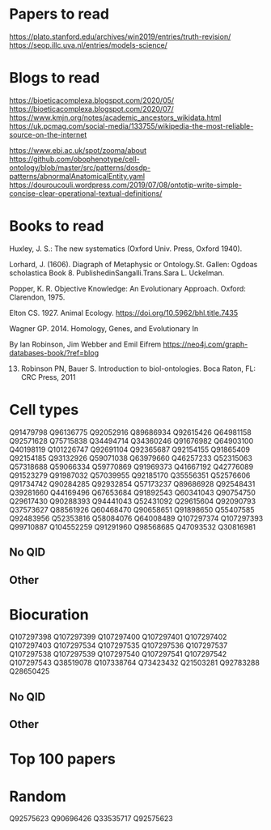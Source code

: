 # Papers to read
https://plato.stanford.edu/archives/win2019/entries/truth-revision/
https://seop.illc.uva.nl/entries/models-science/


# Blogs to read
https://bioeticacomplexa.blogspot.com/2020/05/
https://bioeticacomplexa.blogspot.com/2020/07/
https://www.kmjn.org/notes/academic_ancestors_wikidata.html
https://uk.pcmag.com/social-media/133755/wikipedia-the-most-reliable-source-on-the-internet

https://www.ebi.ac.uk/spot/zooma/about
https://github.com/obophenotype/cell-ontology/blob/master/src/patterns/dosdp-patterns/abnormalAnatomicalEntity.yaml
https://douroucouli.wordpress.com/2019/07/08/ontotip-write-simple-concise-clear-operational-textual-definitions/
# Books to read
Huxley, J. S.: The new systematics (Oxford Univ. Press, Oxford 1940).

Lorhard, J. (1606). Diagraph of Metaphysic or Ontology.St. Gallen: Ogdoas scholastica Book 8. PublishedinSangalli.Trans.Sara L. Uckelman.

Popper, K. R. Objective Knowledge: An Evolutionary Approach. Oxford: Clarendon, 1975.

Elton CS. 1927. Animal Ecology. https://doi.org/10.5962/bhl.title.7435 

Wagner GP. 2014. Homology, Genes, and Evolutionary In

By Ian Robinson, Jim Webber and Emil Eifrem
https://neo4j.com/graph-databases-book/?ref=blog

13.  Robinson  PN,  Bauer  S.  Introduction  to  biol-ontologies.  Boca  Raton,  FL:    CRC  Press, 2011
# Cell types
Q91479798
Q96136775
Q92052916
Q89686934
Q92615426
Q64981158
Q92571628
Q75715838
Q34494714
Q34360246
Q91676982
Q64903100
Q40198119
Q101226747
Q92691104
Q92365687
Q92154155
Q91865409
Q92154185
Q93132926
Q59071038
Q63979660
Q46257233
Q52315063
Q57318688
Q59066334
Q59770869
Q91969373
Q41667192
Q42776089
Q91523279
Q91987032
Q57039955
Q92185170
Q35556351
Q52576606
Q91734742
Q90284285
Q92932854
Q57173237
Q89686928
Q92548431
Q39281660
Q44169496
Q67653684
Q91892543
Q60341043
Q90754750
Q29617430
Q90288393
Q94441043
Q52431092
Q29615604
Q92090793
Q37573627
Q88561926
Q60468470
Q90658651
Q91898650
Q55407585
Q92483956
Q52353816
Q58084076
Q64008489
Q107297374
Q107297393
Q99710887
Q104552259
Q91291960
Q98568685
Q47093532
Q30816981

## No QID

## Other

# Biocuration
Q107297398
Q107297399
Q107297400
Q107297401
Q107297402
Q107297403
Q107297534
Q107297535
Q107297536
Q107297537
Q107297538
Q107297539
Q107297540
Q107297541
Q107297542
Q107297543
Q38519078
Q107338764
Q73423432
Q21503281
Q92783288
Q28650425
## No QID


## Other

# Top 100 papers
# Random
Q92575623
Q90696426
Q33535717
Q92575623

